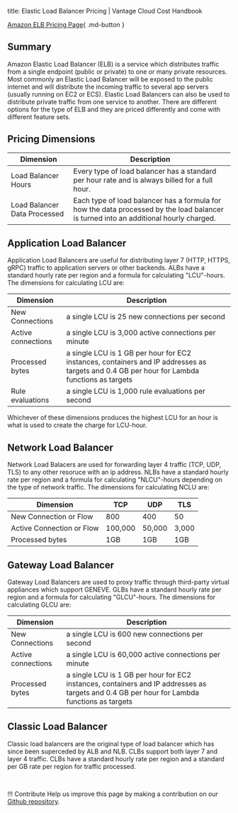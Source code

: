 title: Elastic Load Balancer Pricing | Vantage Cloud Cost Handbook

[Amazon ELB Pricing Page](https://aws.amazon.com/elasticloadbalancing/pricing/){ .md-button }

## Summary

Amazon Elastic Load Balancer (ELB) is a service which distributes traffic from a single endpoint (public or private) to one or many private resources. Most commonly an Elastic Load Balancer will be exposed to the public internet and will distribute the incoming traffic to several app servers (usually running on EC2 or ECS). Elastic Load Balancers can also be used to distribute private traffic from one service to another. There are different options for the type of ELB and they are priced differently and come with different feature sets.

## Pricing Dimensions

| Dimension | Description |
| -- | -- |
| Load Balancer Hours | Every type of load balancer has a standard per hour rate and is always billed for a full hour. |
| Load Balancer Data Processed | Each type of load balancer has a formula for how the data processed by the load balancer is turned into an additional hourly charged. |

## Application Load Balancer
Application Load Balancers are useful for distributing layer 7 (HTTP, HTTPS, gRPC) traffic to application servers or other backends. ALBs have a standard hourly rate per region and a formula for calculating "LCU"-hours. The dimensions for calculating LCU are:

| Dimension | Description |
| ---------- | -- |
| New Connections | a single LCU is 25 new connections per second |
| Active connections | a single LCU is 3,000 active connections per minute |
| Processed bytes | a single LCU is 1 GB per hour for EC2 instances, containers and IP addresses as targets and 0.4 GB per hour for Lambda functions as targets |
| Rule evaluations | a single LCU is 1,000 rule evaluations per second |

Whichever of these dimensions produces the highest LCU for an hour is what is used to create the charge for LCU-hour.

## Network Load Balancer
Network Load Balacers are used for forwarding layer 4 traffic (TCP, UDP, TLS) to any other resoruce with an ip address. NLBs have a standard hourly rate per region and a formula for calculating "NLCU"-hours depending on the type of network traffic. The dimensions for calculating NCLU are:

| Dimension   | TCP         | UDP | TLS |
| ----------- | ----------- |-----|-----|
| New Connection or Flow | 800 | 400 | 50 |
| Active Connection or Flow | 100,000 | 50,000 | 3,000 |
| Processed bytes | 1GB | 1GB | 1GB |
 

## Gateway Load Balancer
Gateway Load Balancers are used to proxy traffic through third-party virtual appliances which support GENEVE. GLBs have a standard hourly rate per region and a formula for calculating "GLCU"-hours. The dimensions for calculating GLCU are:

| Dimension | Description |
| ---------- | -- |
| New Connections | a single LCU is 600 new connections per second |
| Active connections | a single LCU is 60,000 active connections per minute |
| Processed bytes | a single LCU is 1 GB per hour for EC2 instances, containers and IP addresses as targets and 0.4 GB per hour for Lambda functions as targets |

## Classic Load Balancer
Classic load balancers are the original type of load balancer which has since been superceded by ALB and NLB. CLBs support both layer 7 and layer 4 traffic. CLBs have a standard hourly rate per region and a standard per GB rate per region for traffic processed. 

<br/>

!!! Contribute
	Help us improve this page by making a contribution on our [Github repository](https://github.com/vantage-sh/handbook).